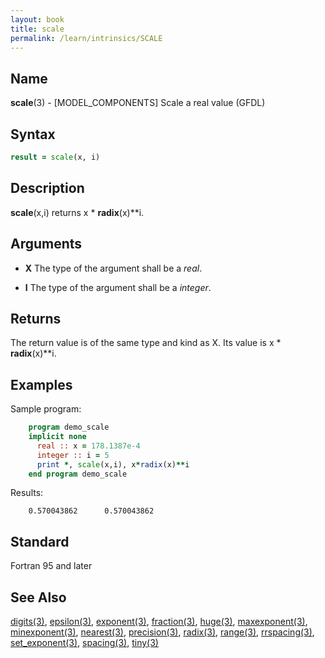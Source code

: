 ```yaml
---
layout: book
title: scale
permalink: /learn/intrinsics/SCALE
---
```

## __Name__

__scale__(3) - \[MODEL\_COMPONENTS\] Scale a real value
(GFDL)

## __Syntax__
```fortran
result = scale(x, i)
```

## __Description__

__scale__(x,i) returns x \* __radix__(x)\*\*i.

## __Arguments__

  - __X__
    The type of the argument shall be a _real_.

  - __I__
    The type of the argument shall be a _integer_.

## __Returns__

The return value is of the same type and kind as X. Its value is x \*
__radix__(x)\*\*i.

## __Examples__

Sample program:

```fortran
    program demo_scale
    implicit none
      real :: x = 178.1387e-4
      integer :: i = 5
      print *, scale(x,i), x*radix(x)**i
    end program demo_scale
```

Results:

```
    0.570043862      0.570043862
```

## __Standard__

Fortran 95 and later

## __See Also__

[digits(3)](DIGITS),
[epsilon(3)](EPSILON),
[exponent(3)](EXPONENT),
[fraction(3)](FRACTION),
[huge(3)](HUGE),
[maxexponent(3)](MAXEXPONENT),
[minexponent(3)](MINEXPONENT),
[nearest(3)](NEAREST),
[precision(3)](PRECISION),
[radix(3)](RADIX),
[range(3)](RANGE),
[rrspacing(3)](RRSPACING),
[set_exponent(3)](SET_EXPONENT),
[spacing(3)](SPACING),
[tiny(3)](TINY)

